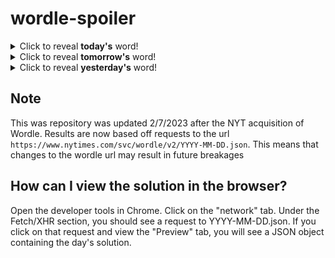 # wordle-spoiler

<details>
  <summary>Click to reveal <b>today's</b> word!</summary>
  <br>
  <b> ghoul </b>
</details>

<details>
  <summary>Click to reveal <b>tomorrow's</b> word!</summary>
  <br>
  <b> aglow </b>
</details>

<details>
  <summary>Click to reveal <b>yesterday's</b> word!</summary>
  <br>
  <b> anger </b>
</details>

## Note
This was repository was updated 2/7/2023 after the NYT acquisition of Wordle. Results are now based off requests to the url `https://www.nytimes.com/svc/wordle/v2/YYYY-MM-DD.json`. This means that changes to the wordle url may result in future breakages

## How can I view the solution in the browser?
Open the developer tools in Chrome. Click on the "network" tab. Under the Fetch/XHR section, you should see a request to YYYY-MM-DD.json. If you click on that request and view the "Preview" tab, you will see a JSON object containing the day's solution.